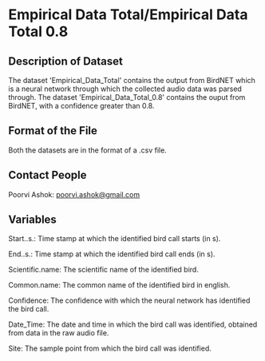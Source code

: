 # Empirical Data Total/Empirical Data Total 0.8

## Description of Dataset 
The dataset 'Empirical_Data_Total' contains the output from BirdNET which is a neural network through which the collected audio data was parsed through. The dataset 'Empirical_Data_Total_0.8' contains the ouput from BirdNET, with a confidence greater than 0.8.

## Format of the File 
Both the datasets are in the format of a .csv file. 

## Contact People
Poorvi Ashok: poorvi.ashok@gmail.com

## Variables 
Start..s.: Time stamp at which the identified bird call starts (in s).

End..s.: Time stamp at which the identified bird call ends (in s). 

Scientific.name: The scientific name of the identified bird.

Common.name: The common name of the identified bird in english. 

Confidence: The confidence with which the neural network has identified the bird call. 

Date_Time: The date and time in which the bird call was identified, obtained from data in the raw audio file. 

Site: The sample point from which the bird call was identified. 
